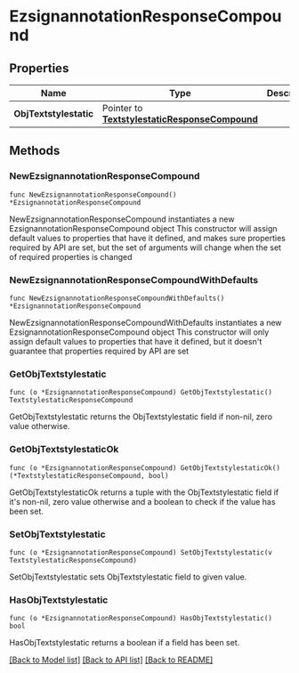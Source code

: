 # EzsignannotationResponseCompound

## Properties

Name | Type | Description | Notes
------------ | ------------- | ------------- | -------------
**ObjTextstylestatic** | Pointer to [**TextstylestaticResponseCompound**](TextstylestaticResponseCompound.md) |  | [optional] 

## Methods

### NewEzsignannotationResponseCompound

`func NewEzsignannotationResponseCompound() *EzsignannotationResponseCompound`

NewEzsignannotationResponseCompound instantiates a new EzsignannotationResponseCompound object
This constructor will assign default values to properties that have it defined,
and makes sure properties required by API are set, but the set of arguments
will change when the set of required properties is changed

### NewEzsignannotationResponseCompoundWithDefaults

`func NewEzsignannotationResponseCompoundWithDefaults() *EzsignannotationResponseCompound`

NewEzsignannotationResponseCompoundWithDefaults instantiates a new EzsignannotationResponseCompound object
This constructor will only assign default values to properties that have it defined,
but it doesn't guarantee that properties required by API are set

### GetObjTextstylestatic

`func (o *EzsignannotationResponseCompound) GetObjTextstylestatic() TextstylestaticResponseCompound`

GetObjTextstylestatic returns the ObjTextstylestatic field if non-nil, zero value otherwise.

### GetObjTextstylestaticOk

`func (o *EzsignannotationResponseCompound) GetObjTextstylestaticOk() (*TextstylestaticResponseCompound, bool)`

GetObjTextstylestaticOk returns a tuple with the ObjTextstylestatic field if it's non-nil, zero value otherwise
and a boolean to check if the value has been set.

### SetObjTextstylestatic

`func (o *EzsignannotationResponseCompound) SetObjTextstylestatic(v TextstylestaticResponseCompound)`

SetObjTextstylestatic sets ObjTextstylestatic field to given value.

### HasObjTextstylestatic

`func (o *EzsignannotationResponseCompound) HasObjTextstylestatic() bool`

HasObjTextstylestatic returns a boolean if a field has been set.


[[Back to Model list]](../README.md#documentation-for-models) [[Back to API list]](../README.md#documentation-for-api-endpoints) [[Back to README]](../README.md)


